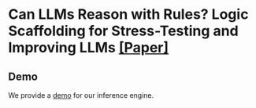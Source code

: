 # Can LLMs Reason with Rules? Logic Scaffolding for Stress-Testing and Improving LLMs [[Paper]](https://arxiv.org/abs/2402.11442)

## Demo
We provide a [demo](http://210.16.188.56:59998) for our inference engine.
